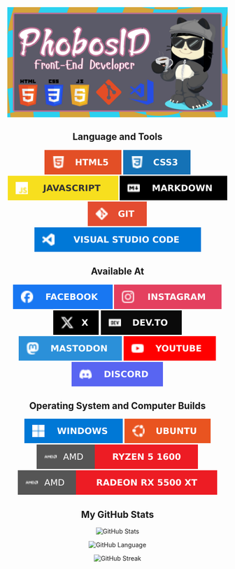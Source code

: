 <div align="center"><a href="#"><img src="assets/images/banner.png"></a>

## Language and Tools
<a href="#"><img src="assets/badges/html5.svg"></a>
<a href="#"><img src="assets/badges/css3.svg"></a>
<a href="#"><img src="assets/badges/javascript.svg"></a>
<a href="#"><img src="assets/badges/markdown.svg"></a>
<a href="#"><img src="assets/badges/git.svg"></a>
<a href="#"><img src="assets/badges/vscode.svg"></a>

## Available At
<a href="https://facebook.com/kristoff.vd"><img src="assets/badges/facebook.svg"></a>
<a href="https://instagram.com/kristoff.vd"><img src="assets/badges/instagram.svg"></a>
<a href="https://x.com/phobosid"><img src="assets/badges/x.svg"></a>
<a href="https://dev.to/phobosid"><img src="assets/badges/devto.svg"></a>
<a href="https://mastodon.social/@PhobosID"><img src="assets/badges/mastodon.svg"></a>
<a href="https://youtube.com/@PhobosID"><img src="assets/badges/youtube.svg"></a>
<a href="https://discord.com/users/677123090437767200"><img src="assets/badges/discord.svg"></a>

## Operating System and Computer Builds
<a href="#"><img src="assets/badges/os_windows.svg"></a>
<a href="#"><img src="assets/badges/os_ubuntu.svg"></a>
<a href="#"><img src="assets/badges/pc_cpu.svg"></a>
<a href="#"><img src="assets/badges/pc_gpu.svg"></a>

## My GitHub Stats
![GitHub Stats](https://github-readme-stats.vercel.app/api?username=PhobosID&theme=vue-dark&show_icons=true&hide_border=true&count_private=true)

![GitHub Language](https://github-readme-stats.vercel.app/api/top-langs/?username=PhobosID&theme=vue-dark&show_icons=true&hide_border=true&layout=compact&count_private=true)

![GitHub Streak](https://github-readme-streak-stats.herokuapp.com/?user=PhobosID&theme=vue-dark&hide_border=true)

</div>